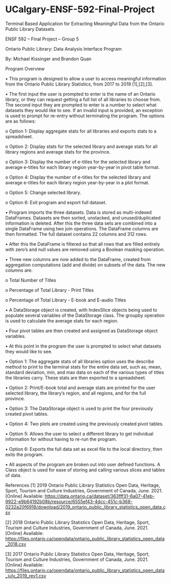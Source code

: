 # UCalgary-ENSF-592-Final-Project
Terminal Based Application for Extracting Meaningful Data from the Ontario Public Library Datasets.

ENSF 592 – Final Project – Group 5

Ontario Public Library: Data Analysis Interface Program

By: Michael Kissinger and Brandon Quan

Program Overview

•    This program is designed to allow a user to access meaningful information from the Ontario Public Library Statistics, from 2017 to 2019 [1],[2],[3]. 

•    The first input the user is prompted to enter is the name of an Ontario library, or they can request getting a full list of all libraries to choose from. The second input they are prompted to enter is a number to select what datasets they would like to see. If an invalid input is provided, an exception is used to prompt for re-entry without terminating the program. The options are as follows:

o    Option 1: Display aggregate stats for all libraries and exports stats to a spreadsheet.

o    Option 2: Display stats for the selected library and average stats for all library regions and average stats for the province.

o    Option 3: Display the number of e-titles for the selected library and average e-titles for each library region year-by-year in pivot table format.

o    Option 4: Display the number of e-titles for the selected library and average e-titles for each library region year-by-year in a plot format.

o    Option 5: Change selected library.

o    Option 6: Exit program and export full dataset.

•    Program imports the three datasets. Data is stored as multi-indexed DataFrames. Datasets are then sorted, unstacked, and unused/duplicated information is deleted. After this the three data sets are combined into a single DataFrame using two join operations. The DataFrame columns are then formatted. The full dataset contains 22 columns and 312 rows.

•    After this the DataFrame is filtered so that all rows that are filled entirely with zero’s and null values are removed using a Boolean masking operation.

•    Three new columns are now added to the DataFrame, created from aggregation computations (add and divide) on subsets of the data. The new columns are:

o    Total Number of Titles

o    Percentage of Total Library - Print Titles

o    Percentage of Total Library - E-book and E-audio Titles

•    A DataStorage object is created, with IndexSlice objects being used to populate several variables of the DataStorage class. The groupby operation is used to calculate the average stats for each region.

•    Four pivot tables are then created and assigned as DataStorage object variables.

•    At this point in the program the user is prompted to select what datasets they would like to see.

•    Option 1: The aggregate stats of all libraries option uses the describe method to print to the terminal stats for the entire data set, such as; mean, standard deviation, min, and max data on each of the various types of titles the libraries carry. These stats are then exported to a spreadsheet.

•    Option 2: Print/E-book total and average stats are printed for the user selected library, the library’s region, and all regions, and for the full province.

•    Option 3: The DataStorage object is used to print the four previously created pivot tables.

•    Option 4: Two plots are created using the previously created pivot tables.

•    Option 5: Allows the user to select a different library to get individual information for without having to re-run the program.

•    Option 6: Exports the full data set as excel file to the local directory, then exits the program.

•    All aspects of the program are broken out into user defined functions. A Class object is used for ease of storing and calling various slices and tables of data.

References
[1]    2019 Ontario Public Library Statistics Open Data, Heritage, Sport, Tourism and Culture Industries, Government of Canada, June. 2021. [Online] Available: https://data.ontario.ca/dataset/363fff31-6a07-41eb-9922-e9b64192b08b/resource/6555ef43-4dcc-451c-b368-0232a20f6918/download/2019_ontario_public_library_statistics_open_data.csv

[2]    2018 Ontario Public Library Statistics Open Data, Heritage, Sport, Tourism and Culture Industries, Government of Canada, June. 2021. [Online] Available: https://files.ontario.ca/opendata/ontario_public_library_statistics_open_data_2018.csv

[3]    2017 Ontario Public Library Statistics Open Data, Heritage, Sport, Tourism and Culture Industries, Government of Canada, June. 2021. [Online] Available: https://files.ontario.ca/opendata/ontario_public_library_statistics_open_data_july_2019_rev1.csv
